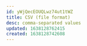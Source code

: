 ```yaml
---
id: yWjQecEOUQLwz74ut1tWZ
title: CSV (file format)
desc: comma-separated values
updated: 1638128762415
created: 1638128742608
---
```




